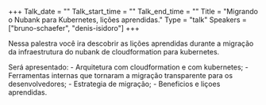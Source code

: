 +++
Talk_date = ""
Talk_start_time = ""
Talk_end_time = ""
Title = "Migrando o Nubank para Kubernetes, lições aprendidas."
Type = "talk"
Speakers = ["bruno-schaefer", "denis-isidoro"]
+++

Nessa palestra você ira descobrir as lições aprendidas durante a migração da infraestrutura do nubank de cloudformation para kubernetes.

Será apresentado: - Arquitetura com cloudformation e com kubernetes; - Ferramentas internas que tornaram a migração transparente para os desenvolvedores; - Estrategia de migração; - Beneficios e liçoes aprendidas.

